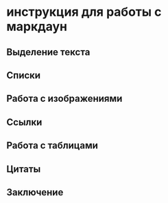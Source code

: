 # инструкция для работы с маркдаун

## Выделение текста

## Списки


## Работа с изображениями

## Cсылки

## Работа с таблицами 

## Цитаты

## Заключение